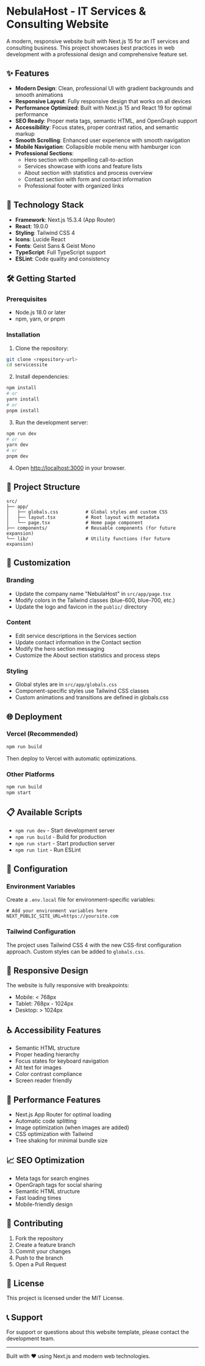 # NebulaHost - IT Services & Consulting Website

A modern, responsive website built with Next.js 15 for an IT services and consulting business. This project showcases best practices in web development with a professional design and comprehensive feature set.

## ✨ Features

- **Modern Design**: Clean, professional UI with gradient backgrounds and smooth animations
- **Responsive Layout**: Fully responsive design that works on all devices
- **Performance Optimized**: Built with Next.js 15 and React 19 for optimal performance
- **SEO Ready**: Proper meta tags, semantic HTML, and OpenGraph support
- **Accessibility**: Focus states, proper contrast ratios, and semantic markup
- **Smooth Scrolling**: Enhanced user experience with smooth navigation
- **Mobile Navigation**: Collapsible mobile menu with hamburger icon
- **Professional Sections**:
  - Hero section with compelling call-to-action
  - Services showcase with icons and feature lists
  - About section with statistics and process overview
  - Contact section with form and contact information
  - Professional footer with organized links

## 🚀 Technology Stack

- **Framework**: Next.js 15.3.4 (App Router)
- **React**: 19.0.0
- **Styling**: Tailwind CSS 4
- **Icons**: Lucide React
- **Fonts**: Geist Sans & Geist Mono
- **TypeScript**: Full TypeScript support
- **ESLint**: Code quality and consistency

## 🛠️ Getting Started

### Prerequisites

- Node.js 18.0 or later
- npm, yarn, or pnpm

### Installation

1. Clone the repository:
```bash
git clone <repository-url>
cd servicessite
```

2. Install dependencies:
```bash
npm install
# or
yarn install
# or
pnpm install
```

3. Run the development server:
```bash
npm run dev
# or
yarn dev
# or
pnpm dev
```

4. Open [http://localhost:3000](http://localhost:3000) in your browser.

## 📁 Project Structure

```
src/
├── app/
│   ├── globals.css          # Global styles and custom CSS
│   ├── layout.tsx           # Root layout with metadata
│   └── page.tsx             # Home page component
├── components/              # Reusable components (for future expansion)
└── lib/                     # Utility functions (for future expansion)
```

## 🎨 Customization

### Branding
- Update the company name "NebulaHost" in `src/app/page.tsx`
- Modify colors in the Tailwind classes (blue-600, blue-700, etc.)
- Update the logo and favicon in the `public/` directory

### Content
- Edit service descriptions in the Services section
- Update contact information in the Contact section
- Modify the hero section messaging
- Customize the About section statistics and process steps

### Styling
- Global styles are in `src/app/globals.css`
- Component-specific styles use Tailwind CSS classes
- Custom animations and transitions are defined in globals.css

## 🌐 Deployment

### Vercel (Recommended)
```bash
npm run build
```
Then deploy to Vercel with automatic optimizations.

### Other Platforms
```bash
npm run build
npm start
```

## 📋 Available Scripts

- `npm run dev` - Start development server
- `npm run build` - Build for production
- `npm run start` - Start production server
- `npm run lint` - Run ESLint

## 🔧 Configuration

### Environment Variables
Create a `.env.local` file for environment-specific variables:
```env
# Add your environment variables here
NEXT_PUBLIC_SITE_URL=https://yoursite.com
```

### Tailwind Configuration
The project uses Tailwind CSS 4 with the new CSS-first configuration approach. Custom styles can be added to `globals.css`.

## 📱 Responsive Design

The website is fully responsive with breakpoints:
- Mobile: < 768px
- Tablet: 768px - 1024px
- Desktop: > 1024px

## ♿ Accessibility Features

- Semantic HTML structure
- Proper heading hierarchy
- Focus states for keyboard navigation
- Alt text for images
- Color contrast compliance
- Screen reader friendly

## 🚀 Performance Features

- Next.js App Router for optimal loading
- Automatic code splitting
- Image optimization (when images are added)
- CSS optimization with Tailwind
- Tree shaking for minimal bundle size

## 📈 SEO Optimization

- Meta tags for search engines
- OpenGraph tags for social sharing
- Semantic HTML structure
- Fast loading times
- Mobile-friendly design

## 🤝 Contributing

1. Fork the repository
2. Create a feature branch
3. Commit your changes
4. Push to the branch
5. Open a Pull Request

## 📄 License

This project is licensed under the MIT License.

## 📞 Support

For support or questions about this website template, please contact the development team.

---

Built with ❤️ using Next.js and modern web technologies.
